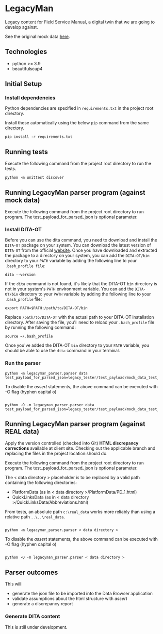 # LegacyMan

Legacy content for Field Service Manual, a digital twin that we are going to develop against.

See the original mock data [here](https://deepbluecltd.github.io/LegacyMan/data/PlatformData/PD_1.html).

## Technologies

- python >= 3.9
- beautifulsoup4

## Initial Setup

### Install dependencies

Python dependencies are specified in `requirements.txt` in the project root directory.

Install these automatically using the below `pip` command from the same directory.

```
pip install -r requirements.txt
```

## Running tests

Execute the following command from the project root directory to run the tests.

```
python -m unittest discover
```

## Running LegacyMan parser program (against mock data)

Execute the following command from the project root directory to run program. The test_payload_for_parsed_json is optional parameter.

### Install DITA-OT

Before you can use the dita command, you need to download and install the `DITA-OT` package on your system. You can download the latest version of `DITA-OT` from the official [website](https://www.dita-ot.org/download). Once you have downloaded and extracted the package to a directory on your system, you can add the `DITA-OT/bin` directory to your `PATH` variable by adding the following line to your `.bash_profile file`:

```
dita --version
```

If the `dita` command is not found, it's likely that the DITA-OT `bin` directory is not in your system's `PATH` environment variable. You can add the `DITA-OT/bin` directory to your `PATH` variable by adding the following line to your `.bash_profile` file:

```
export PATH=$PATH:/path/to/DITA-OT/bin
```

Replace `/path/to/DITA-OT` with the actual path to your DITA-OT installation directory. After saving the file, you'll need to reload your `.bash_profile` file by running the following command:

```
source ~/.bash_profile
```

Once you've added the DITA-OT `bin` directory to your `PATH` variable, you should be able to use the `dita` command in your terminal.

### Run the parser

```
python -m legacyman_parser.parser data test_payload_for_parsed_json=legacy_tester/test_payload/mock_data_test_payload.json

```

To disable the _assert_ statements, the above command can be executed with -O flag (hyphen capital o)

```

python -O -m legacyman_parser.parser data test_payload_for_parsed_json=legacy_tester/test_payload/mock_data_test_payload.json

```

## Running LegacyMan parser program (against REAL data)

Apply the version controlled (checked into Git) **HTML discrepancy corrections** available at client site.
Checking out the applicable branch and replacing the files in the project location should do.

Execute the following command from the project root directory to run program.
The test_payload_for_parsed_json is optional parameter.

The < data directory > placeholder is to be replaced by a valid path containing the following directories:

- PlatformData (as in < data directory >/PlatformData/PD_1.html)
- QuickLinksData (as in < data directory >/QuickLinksData/Abbreviations.html)

From tests, an absolute path `c:\real_data` works more reliably than using a relative path `..\..\real_data`.

```

python -m legacyman_parser.parser < data directory >

```

To disable the _assert_ statements, the above command can be executed with -O flag (hyphen capital o)

```

python -O -m legacyman_parser.parser < data directory >

```

## Parser outcomes

This will

- generate the json file to be imported into the Data Browser application
- validate assumptions about the html structure with _assert_
- generate a discrepancy report

### Generate DITA content

This is still under development.

```

```
